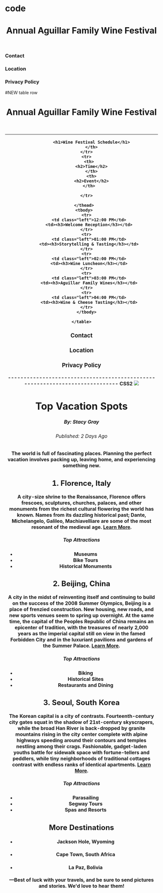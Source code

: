 # code
<!DOCTYPE html>
<html>

<head>
  <meta charset="utf-8">
  <title>Aguillar Family Wine Festival</title>
  <link rel="stylesheet" type="text/css" href="reset.css" />
  <link rel="stylesheet" type="text/css" href="style.css" />
  <link href="https://fonts.googleapis.com/css?family=Oswald" rel="stylesheet">
</head>

<body>
  <header>
    <h1>Annual Aguillar Family Wine Festival</h1>
  </header>
  
  <div class="container">

  </div>
  
  <footer>
    <h3>Contact</h3>
    <h3>Location</h3>
    <h3>Privacy Policy</h3>
  </footer>
</body>

</html>


#NEW table row

<!DOCTYPE html>
<html>

<head>
  <meta charset="utf-8">
  <title>Aguillar Family Wine Festival</title>
  <link rel="stylesheet" type="text/css" href="reset.css" />
  <link rel="stylesheet" type="text/css" href="style.css" />
  <link href="https://fonts.googleapis.com/css?family=Oswald" rel="stylesheet">
</head>

<body>
  <header>
    <h1>Annual Aguillar Family Wine Festival</h1>
  </header>
  
  <div class="container">
    <table>
      <thead>
        <tr>
          <th colspan="2">
          
            <h1>Wine Festival Schedule</h1>
            </th>
        </tr>
        <tr>
          <th>
            <h2>Time</h2>
            </th>
            <th>
            <h2>Event</h2>
          </th>

        </tr>
     
      </thead>
      <tbody>
        <tr>
          <td class="left">12:00 PM</td>
          <td><h3>Welcome Reception</h3></td>
        </tr>
        <tr>
          <td class="left">01:00 PM</td>
          <td><h3>Storytelling & Tasting</h3></td>
        </tr>
        <tr>
          <td class="left">02:00 PM</td>
          <td><h3>Wine Luncheon</h3></td>
        </tr>
        <tr>
          <td class="left">03:00 PM</td>
          <td><h3>Aguillar Family Wines</h3></td>
        </tr>
        <tr>
          <td class="left">04:00 PM</td>
          <td><h3>Wine & Cheese Tasting</h3></td>
        </tr>
        </tbody>

    </table>

  </div>
  
  <footer>
    <h3>Contact</h3>
    <h3>Location</h3>
    <h3>Privacy Policy</h3>
  </footer>
</body>

</html>
----------------------------------------------------------------------------- CSS2
<!DOCTYPE html>
<html>

<head>
  <title>Vacation World</title>
  <link href='style.css' rel='stylesheet'>
</head>

<body>
  <img src='https://content.codecademy.com/courses/freelance-1/unit-2/explorer.jpeg' />
  <h1 class='title'>Top Vacation Spots</h1>
  <h5>By: Stacy Gray</h5>
  <h6>Published: 2 Days Ago</h6>

  <p>The world is full of fascinating places. Planning the perfect vacation involves packing up, leaving home, and experiencing something new.</p>

  <h2 class='destination'>1. Florence, Italy</h2>
  <div class='description'>A city-size shrine to the Renaissance, Florence offers frescoes, sculptures, churches, palaces, and other monuments from the richest cultural flowering the world has known. Names from its dazzling historical past; Dante, Michelangelo, Galileo, Machiavelliare are some of the most resonant of the medieval age. <a href='https://www.nationalgeographic.com/travel/destination/florence' target='_blank'>Learn More</a>.
    <h5>Top Attractions</h5>
    <ul>
      <li>Museums</li>
      <li>Bike Tours</li>
      <li>Historical Monuments</li>
    </ul>
  </div>

  <h2 class='destination'>2. Beijing, China</h2>
  <div class='description'>A city in the midst of reinventing itself and continuing to build on the success of the 2008 Summer Olympics, Beijing is a place of frenzied construction. New housing, new roads, and new sports venues seem to spring up overnight. At the same time, the capital of the Peoples Republic of China remains an epicenter of tradition, with the treasures of nearly 2,000 years as the imperial capital still on view in the famed Forbidden City and in the luxuriant pavilions and gardens of the Summer Palace.
    <a href='https://www.nationalgeographic.com/travel/destination/beijing' target='_blank'>Learn More</a>.
    <h5>Top Attractions</h5>
    <ul>
      <li>Biking</li>
      <li>Historical Sites</li>
      <li>Restaurants and Dining</li>
    </ul>
  </div>

  <h2 class='destination'>3. Seoul, South Korea</h2>
  <div class='description'>The Korean capital is a city of contrasts. Fourteenth-century city gates squat in the shadow of 21st-century skyscrapers, while the broad Han River is back-dropped by granite mountains rising in the city center complete with alpine highways speeding around their contours and temples nestling among their crags. Fashionable, gadget-laden youths battle for sidewalk space with fortune-tellers and peddlers, while tiny neighborhoods of traditional cottages contrast with endless ranks of identical apartments.
    <a href='https://www.nationalgeographic.com/travel/destination/seoul' target='_blank'>Learn More</a>.
    <h5>Top Attractions</h5>
    <ul>
      <li>Parasailing</li>
      <li>Segway Tours</li>
      <li>Spas and Resorts</li>
    </ul>
  </div>

  <h2> More Destinations </h2>
  <ul>
    <li><h4 class='destination'>Jackson Hole, Wyoming</h4></li>
    <li><h4 class='destination'>Cape Town, South Africa</h4></li>
    <li><h4 class='destination'>La Paz, Bolivia</h4></li>
  </ul>

  <p>&mdash;Best of luck with your travels, and be sure to send pictures and stories. We'd love to hear them!</p>


</body>

</html>
